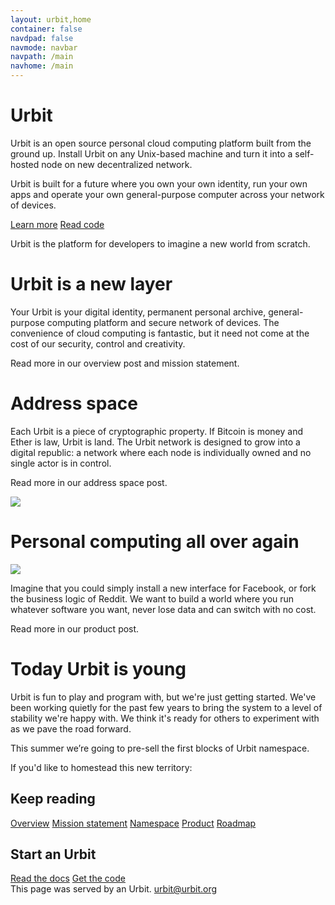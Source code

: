 ```yaml
---
layout: urbit,home
container: false
navdpad: false
navmode: navbar
navpath: /main
navhome: /main
---
```


<div class="image-fs first">
    <div class="text-container">
        <div class="text">
            <h1><div class="logo"></div>Urbit</h1>
        </div>
    </div>
    <div class="image-container" style="{backgroundImage:'url(\'http://urbit.s3.amazonaws.com/16-3-10/DSCF8655.jpg\')'}"></div>
</div>
<!-- -->
<div class="container stack">
    <div class="col-md-offset-1 col-md-10 slide-1">
        <p>Urbit is an open source personal cloud computing platform built from the ground up.  Install Urbit on any Unix-based machine and turn it into a self-hosted node on new decentralized network.</p>
        <p>Urbit is built for a future where you own your own identity, run your own apps and operate your own general-purpose computer across your network of devices.</p>
        <a class="btn black" href="#learn">Learn more</a>
        <a class="btn black" href="/docs">Read code</a>
        <email submit="Subscribe to updates"></email>
    </div>
</div>
<!-- -->
<div class="image-fs">
    <div class="text-container">
        <div class="text">
            <div class="rect no-header">
            <p>Urbit is the platform for developers to imagine a new world from scratch.</p>
            </div>
        </div>
    </div>
    <div class="image-container" style="{backgroundImage:'url(\'http://urbit.s3.amazonaws.com/16-3-10/DSCF8653.jpg\')'}">
    </div>
</div>
<!-- -->
<div class="container stack six" id="learn">
    <div class="col-md-10 col-md-offset-1">
        <!-- -->
        <div class="slide">
            <h1>Urbit is a new layer</h1>
            <p>Your Urbit is your digital identity, permanent personal archive, general-purpose computing platform and secure network of devices.  The convenience of cloud computing is fantastic, but it need not come at the cost of our security, control and creativity.</p>
            <p>Read more in our <a>overview post</a> and <a>mission statement</a>.</p>
        </div>
        <!-- -->
        <div class="slide">
            <h1>Address space</h1>
            <div class="pair">
                <div>
                  <p>Each Urbit is a piece of cryptographic property.  If Bitcoin is money and Ether is law, Urbit is land.  The Urbit network is designed to grow into a digital republic: a network where each node is individually owned and no single actor is in control.</p>
                  <p>Read more in our <a>address space post</a>.</p>
                </div>
                <div class="image right"><img src="http://urbit.s3.amazonaws.com/16-3-10/grid.png"/></div>
            </div>
        </div>
        <!-- -->
        <div class="slide">
            <h1>Personal computing all over again</h1>
            <div class="pair">
                <div class="image left"><img src="http://urbit.s3.amazonaws.com/16-3-10/atom.png"/></div>
                <div>
                    <p>Imagine that you could simply install a new interface for Facebook, or fork the business logic of Reddit.  We want to build a world where you run whatever software you want, never lose data and can switch with no cost.</p>
                    <p>Read more in our <a>product post</a>.</p>
                </div>
            </div>
        </div>
        <!-- -->
        <div class="slide">
            <h1>Today Urbit is young</h1>
            <p>Urbit is fun to play and program  with, but we're just getting started.  We've been working quietly for the past few years to bring the system to a level of stability we're happy with.  We think it's ready for others to experiment with as we pave the road forward.</p>
        </div>     
    </div>   
</div>
<!-- -->
<div class="image-fs">
<div class="text-container">
    <div class="text">
        <div class="rect no-header">
        <p>This summer we’re going to pre-sell the first blocks of Urbit namespace.</p>
        <p>If you'd like to homestead this new territory:</p>
        <email></email>
        </div>
    </div>
</div>
<div class="image-container" style="{backgroundImage:'url(\'http://urbit.s3.amazonaws.com/16-3-10/DSCF8654.jpg\')'}">
</div>
</div>
<!-- -->
<div class="container stack last">
    <div class="col-md-4 col-md-offset-1">
        <h2>Keep reading</h2>
        <a href="blog/~2016.3.2">Overview</a>
        <a href="blog/~2016.3.2">Mission statement</a>
        <a href="blog/~2016.3.2">Namespace</a>
        <a href="blog/~2016.3.2">Product</a>
        <a href="blog/~2016.3.2">Roadmap</a>
    </div>
    <div class="col-md-4">
        <h2>Start an Urbit</h2>
        <a href="docs">Read the docs</a>
        <a href="https://github.com/urbit/urbit">Get the code</a>
    </div>
</div>
<!-- -->
<div class="footer container">
  <div class="col-md-offset-1 col-md-11">This page was served by an Urbit.  <a href="mailto:urbit@urbit.org">urbit@urbit.org</a></div>
</div>
